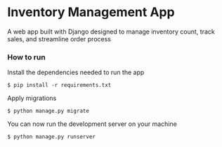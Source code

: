 # Inventory Management App
A web app built with Django designed to manage inventory count, track sales, and streamline order process

### How to run
Install the dependencies needed to run the app
```
$ pip install -r requirements.txt
```
Apply migrations
```
$ python manage.py migrate
```
You can now run the development server on your machine
```
$ python manage.py runserver
```

